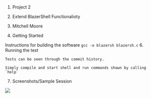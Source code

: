 1. Project 2

2. Extend BlazerShell Functionalioty

3. Mitchell Moore

4. Getting Started

Instructions for building the software
```gcc -o blazersh blazersh.c```
6. Running the test
	
	Tests can be seen through the commit history.
	
	Simply compile and start shell and run commands shown by calling `help`
7. Screenshots/Sample Session

![](example.png)
